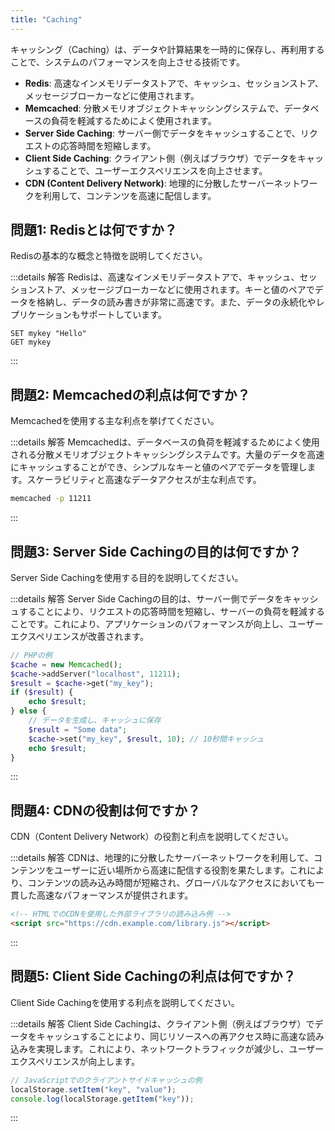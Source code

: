 ```yaml
---
title: "Caching"
---
```

キャッシング（Caching）は、データや計算結果を一時的に保存し、再利用することで、システムのパフォーマンスを向上させる技術です。

- **Redis**: 高速なインメモリデータストアで、キャッシュ、セッションストア、メッセージブローカーなどに使用されます。
- **Memcached**: 分散メモリオブジェクトキャッシングシステムで、データベースの負荷を軽減するためによく使用されます。
- **Server Side Caching**: サーバー側でデータをキャッシュすることで、リクエストの応答時間を短縮します。
- **Client Side Caching**: クライアント側（例えばブラウザ）でデータをキャッシュすることで、ユーザーエクスペリエンスを向上させます。
- **CDN (Content Delivery Network)**: 地理的に分散したサーバーネットワークを利用して、コンテンツを高速に配信します。

## 問題1: Redisとは何ですか？

Redisの基本的な概念と特徴を説明してください。

:::details 解答
Redisは、高速なインメモリデータストアで、キャッシュ、セッションストア、メッセージブローカーなどに使用されます。キーと値のペアでデータを格納し、データの読み書きが非常に高速です。また、データの永続化やレプリケーションもサポートしています。

```redis
SET mykey "Hello"
GET mykey
```

:::

## 問題2: Memcachedの利点は何ですか？

Memcachedを使用する主な利点を挙げてください。

:::details 解答
Memcachedは、データベースの負荷を軽減するためによく使用される分散メモリオブジェクトキャッシングシステムです。大量のデータを高速にキャッシュすることができ、シンプルなキーと値のペアでデータを管理します。スケーラビリティと高速なデータアクセスが主な利点です。

```bash
memcached -p 11211
```

:::

## 問題3: Server Side Cachingの目的は何ですか？

Server Side Cachingを使用する目的を説明してください。

:::details 解答
Server Side Cachingの目的は、サーバー側でデータをキャッシュすることにより、リクエストの応答時間を短縮し、サーバーの負荷を軽減することです。これにより、アプリケーションのパフォーマンスが向上し、ユーザーエクスペリエンスが改善されます。

```php
// PHPの例
$cache = new Memcached();
$cache->addServer("localhost", 11211);
$result = $cache->get("my_key");
if ($result) {
    echo $result;
} else {
    // データを生成し、キャッシュに保存
    $result = "Some data";
    $cache->set("my_key", $result, 10); // 10秒間キャッシュ
    echo $result;
}
```

:::

## 問題4: CDNの役割は何ですか？

CDN（Content Delivery Network）の役割と利点を説明してください。

:::details 解答
CDNは、地理的に分散したサーバーネットワークを利用して、コンテンツをユーザーに近い場所から高速に配信する役割を果たします。これにより、コンテンツの読み込み時間が短縮され、グローバルなアクセスにおいても一貫した高速なパフォーマンスが提供されます。

```html
<!-- HTMLでのCDNを使用した外部ライブラリの読み込み例 -->
<script src="https://cdn.example.com/library.js"></script>
```

:::

## 問題5: Client Side Cachingの利点は何ですか？

Client Side Cachingを使用する利点を説明してください。

:::details 解答
Client Side Cachingは、クライアント側（例えばブラウザ）でデータをキャッシュすることにより、同じリソースへの再アクセス時に高速な読み込みを実現します。これにより、ネットワークトラフィックが減少し、ユーザーエクスペリエンスが向上します。

```javascript
// JavaScriptでのクライアントサイドキャッシュの例
localStorage.setItem("key", "value");
console.log(localStorage.getItem("key"));
```

:::

